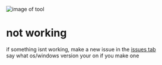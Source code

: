 ![image of tool](https://i.imgur.com/djtoN55.png)

# not working
if something isnt working, make a new issue in the [issues tab](https://github.com/milu-zzz/wineditor/issues)  
say what os/windows version your on if you make one
